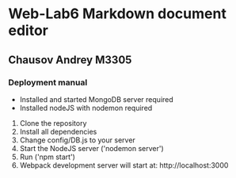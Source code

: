 # Web-Lab6 Markdown document editor

## Chausov Andrey M3305

### Deployment manual
* Installed and started MongoDB server required
* Installed nodeJS with nodemon required

1) Clone the repository
2) Install all dependencies
3) Change config/DB.js to your server
4) Start the NodeJS server ('nodemon server')
5) Run ('npm start')
6) Webpack development server will start at: http://localhost:3000

